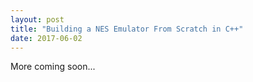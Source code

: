 ```yaml
---
layout: post
title: "Building a NES Emulator From Scratch in C++"
date: 2017-06-02
---
```

More coming soon...
